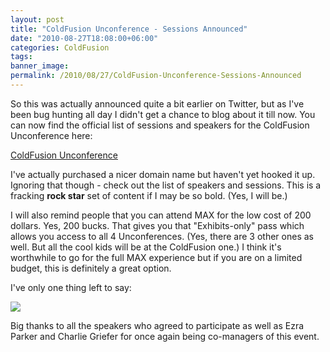 ```yaml
---
layout: post
title: "ColdFusion Unconference - Sessions Announced"
date: "2010-08-27T18:08:00+06:00"
categories: ColdFusion 
tags: 
banner_image: 
permalink: /2010/08/27/ColdFusion-Unconference-Sessions-Announced
---
```


So this was actually announced quite a bit earlier on Twitter, but as I've been bug hunting all day I didn't get a chance to blog about it till now. You can now find the official list of sessions and speakers for the ColdFusion Unconference here:

<a href="http://www.raymondcamden.com/page.cfm/ColdFusion-Unconference">ColdFusion Unconference</a>

I've actually purchased a nicer domain name but haven't yet hooked it up. Ignoring that though - check out the list of speakers and sessions. This is a fracking <b>rock star</b> set of content if I may be so bold. (Yes, I will be.) 

I will also remind people that you can attend MAX for the low cost of 200 dollars. Yes, 200 bucks. That gives you that "Exhibits-only" pass which allows you access to all 4 Unconferences. (Yes, there are 3 other ones as well. But all the cool kids will be at the ColdFusion one.) I think it's worthwhile to go for the full MAX experience but if you are on a limited budget, this is definitely a great option.

I've only one thing left to say:

<img src="https://static.raymondcamden.com/images/cfjedi/stwa.jpg" />

Big thanks to all the speakers who agreed to participate as well as Ezra Parker and Charlie Griefer for once again being co-managers of this event.